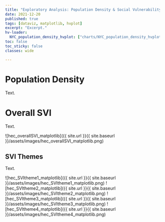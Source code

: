 ```yaml
---
title: "Exploratory Analysis: Population Density & Social Vulnerability"
date: 2021-12-20
published: true
tags: [dataviz, matplotlib, hvplot]
excerpt: "Excerpt."
hv-loader:
  NYC_population_density_hvplot: ["charts/NYC_population_density_hvplot.html", "800", "800"] # second argument is the height
toc: false
toc_sticky: false
classes: wide

---
```


# Population Density

Text.

<div id="NYC_population_density_hvplot"></div>

# Overall SVI

Text.

![hec_overallSVI_matplotlib]({{ site.url }}{{ site.baseurl }}/assets/images/hec_overallSVI_matplotlib.png)

## SVI Themes

Text.

![hec_SVItheme1_matplotlib]({{ site.url }}{{ site.baseurl }}/assets/images/hec_SVItheme1_matplotlib.png)
![hec_SVItheme2_matplotlib]({{ site.url }}{{ site.baseurl }}/assets/images/hec_SVItheme2_matplotlib.png)
![hec_SVItheme3_matplotlib]({{ site.url }}{{ site.baseurl }}/assets/images/hec_SVItheme3_matplotlib.png)
![hec_SVItheme4_matplotlib]({{ site.url }}{{ site.baseurl }}/assets/images/hec_SVItheme4_matplotlib.png)
